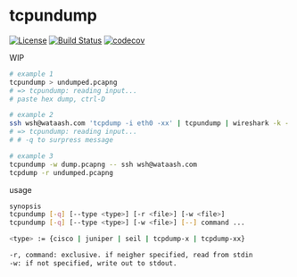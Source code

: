 # tcpundump

[![License](https://img.shields.io/badge/License-BSD%202--Clause-orange.svg)](https://opensource.org/licenses/BSD-2-Clause)
[![Build Status](https://travis-ci.org/wataash/tcpundump.svg?branch=master)](https://travis-ci.org/wataash/tcpundump)
[![codecov](https://codecov.io/gh/wataash/tcpundump/branch/master/graph/badge.svg)](https://codecov.io/gh/wataash/tcpundump)

WIP

```sh
# example 1
tcpundump > undumped.pcapng
# => tcpundump: reading input...
# paste hex dump, ctrl-D

# example 2
ssh wsh@wataash.com 'tcpdump -i eth0 -xx' | tcpundump | wireshark -k -
# => tcpundump: reading input...
# # -q to surpress message

# example 3
tcpundump -w dump.pcapng -- ssh wsh@wataash.com
tcpdump -r undumped.pcapng
```

usage

```sh
synopsis
tcpundump [-q] [--type <type>] [-r <file>] [-w <file>]
tcpundump [-q] [--type <type>] [-w <file>] [--] command ...

<type> := {cisco | juniper | seil | tcpdump-x | tcpdump-xx}

-r, command: exclusive. if neigher specified, read from stdin
-w: if not specified, write out to stdout.
```
